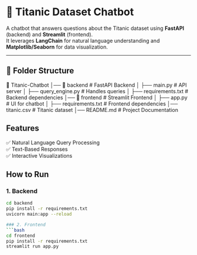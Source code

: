 # 🚢 Titanic Dataset Chatbot

A chatbot that answers questions about the Titanic dataset using **FastAPI** (backend) and **Streamlit** (frontend).  
It leverages **LangChain** for natural language understanding and **Matplotlib/Seaborn** for data visualization.

---

## 📂 Folder Structure

📁 Titanic-Chatbot │── 📁 backend # FastAPI Backend
│ ├── main.py # API server
│ ├── query_engine.py # Handles queries
│ ├── requirements.txt # Backend dependencies
│── 📁 frontend # Streamlit Frontend
│ ├── app.py # UI for chatbot
│ ├── requirements.txt # Frontend dependencies
│── titanic.csv # Titanic dataset
│── README.md # Project Documentation

## Features
✅ Natural Language Query Processing  
✅ Text-Based Responses  
✅ Interactive Visualizations  

## How to Run
### 1. Backend
```bash
cd backend
pip install -r requirements.txt
uvicorn main:app --reload

### 2. Frontend
```bash
cd frontend
pip install -r requirements.txt
streamlit run app.py